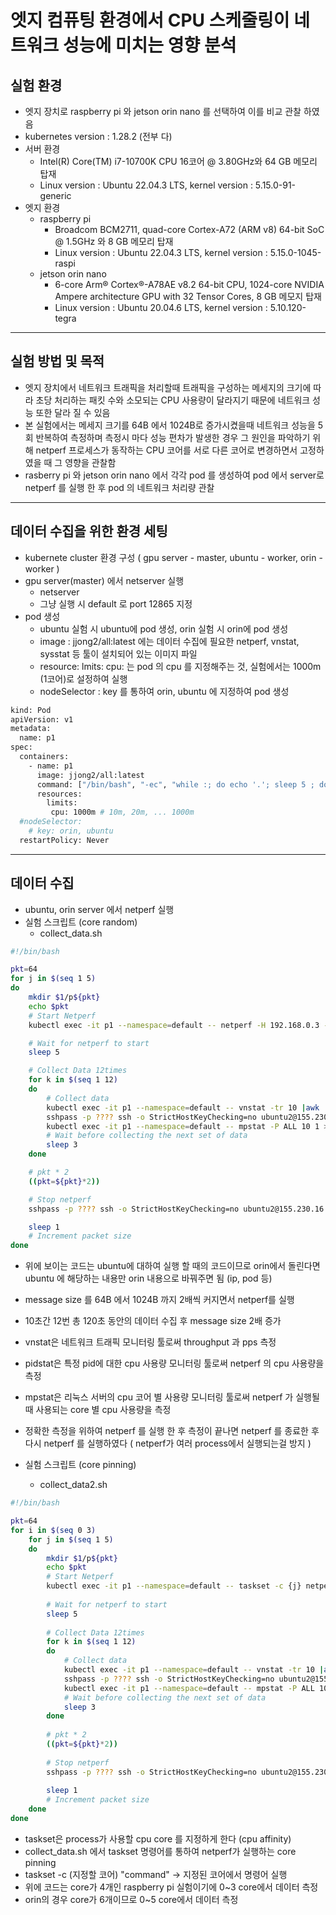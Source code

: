 # 엣지 컴퓨팅 환경에서 CPU 스케줄링이 네트워크 성능에 미치는 영향 분석
## 실험 환경

* 엣지 장치로 raspberry pi 와 jetson orin nano 를 선택하여 이를 비교 관찰 하였음
* kubernetes version : 1.28.2 (전부 다)
* 서버 환경
  * Intel(R) Core(TM) i7-10700K CPU 16코어 @ 3.80GHz와 64 GB 메모리 탑재
  * Linux version : Ubuntu 22.04.3 LTS, kernel version : 5.15.0-91-generic
* 엣지 환경
  * raspberry pi
    * Broadcom BCM2711, quad-core Cortex-A72 (ARM v8) 64-bit SoC @ 1.5GHz 와 8 GB 메모리 탑재
    * Linux version : Ubuntu 22.04.3 LTS, kernel version : 5.15.0-1045-raspi
  * jetson orin nano
    * 6-core Arm® Cortex®-A78AE v8.2 64-bit CPU, 1024-core NVIDIA Ampere architecture GPU with 32 Tensor Cores, 8 GB 메모지 탑재
    * Linux version : Ubuntu 20.04.6 LTS, kernel version : 5.10.120-tegra
---
## 실험 방법 및 목적
* 엣지 장치에서 네트워크 트래픽을 처리할때 트래픽을 구성하는 메세지의 크기에 따라 초당 처리하는 패킷 수와 소모되는 CPU 사용량이 달라지기 때문에 네트워크 성능 또한 달라 질 수 있음
* 본 실험에서는 메세지 크기를 64B 에서 1024B로 증가시켰을때 네트워크 성능을 5회 반복하여 측정하며 측정시 마다 성능 편차가 발생한 경우 그 원인을 파악하기 위해 netperf 프로세스가 동작하는 CPU 코어를 서로 다른 코어로 변경하면서 고정하였을 때 그 영향을 관찰함
* rasberry pi 와 jetson orin nano 에서 각각 pod 를 생성하여 pod 에서 server로 netperf 를 실행 한 후 pod 의 네트워크 처리량 관찰
---
## 데이터 수집을 위한 환경 세팅
* kubernete cluster 환경 구성 ( gpu server - master, ubuntu - worker, orin - worker )
* gpu server(master) 에서 netserver 실행
    * netserver
    * 그냥 실행 시 default 로 port 12865 지정
* pod 생성
    * ubuntu 실험 시 ubuntu에 pod 생성, orin 실험 시 orin에 pod 생성
    * image : jjong2/all:latest 에는 데이터 수집에 필요한 netperf, vnstat, sysstat 등 툴이 설치되어 있는 이미지 파일
    * resource: lmits: cpu: 는 pod 의 cpu 를 지정해주는 것, 실험에서는 1000m (1코어)로 설정하여 실행
    * nodeSelector : key 를 통하여 orin, ubuntu 에 지정하여 pod 생성
```sh
kind: Pod
apiVersion: v1
metadata:
  name: p1
spec:
  containers:
    - name: p1
      image: jjong2/all:latest
      command: ["/bin/bash", "-ec", "while :; do echo '.'; sleep 5 ; done"]
      resources:
        limits:
         cpu: 1000m # 10m, 20m, ... 1000m
  #nodeSelector:
    # key: orin, ubuntu
  restartPolicy: Never
```
---
## 데이터 수집
* ubuntu, orin server 에서 netperf 실행
* 실험 스크립트 (core random)
  * collect_data.sh
```sh
#!/bin/bash

pkt=64
for j in $(seq 1 5)
do
    mkdir $1/p${pkt}
    echo $pkt
    # Start Netperf
    kubectl exec -it p1 --namespace=default -- netperf -H 192.168.0.3 -p 12865 -l 500 -- -m "${pkt}" &

    # Wait for netperf to start
    sleep 5

    # Collect Data 12times
    for k in $(seq 1 12)
    do
        # Collect data
        kubectl exec -it p1 --namespace=default -- vnstat -tr 10 |awk '/tx/' |awk '{print $2, $4}' >> $1/p${pkt}/vnstat.txt&
        sshpass -p ???? ssh -o StrictHostKeyChecking=no ubuntu2@155.230.16.157 -p 40003 "pidstat -G netperf 1 10" |awk '/Average/'|awk '/netperf/'|awk '{ print $8 }'  >> $1/p${pkt}/pidstat_netperf.txt&
        kubectl exec -it p1 --namespace=default -- mpstat -P ALL 10 1 >> $1/p${pkt}/mpstat.txt
        # Wait before collecting the next set of data 
        sleep 3
    done

    # pkt * 2
    ((pkt=${pkt}*2))

    # Stop netperf
    sshpass -p ???? ssh -o StrictHostKeyChecking=no ubuntu2@155.230.16.157 -p 40003 sudo killall netperf

    sleep 1
    # Increment packet size
done
```
* 위에 보이는 코드는 ubuntu에 대하여 실행 할 때의 코드이므로 orin에서 돌린다면 ubuntu 에 해당하는 내용만 orin 내용으로 바꿔주면 됨 (ip, pod 등)
* message size 를 64B 에서 1024B 까지 2배씩 커지면서 netperf를 실행
* 10초간 12번 총 120초 동안의 데이터 수집 후 message size 2배 증가
* vnstat은 네트워크 트래픽 모니터링 툴로써 throughput 과 pps 측정
* pidstat은 특정 pid에 대한 cpu 사용량 모니터링 툴로써 netperf 의 cpu 사용량을 측정
* mpstat은 리눅스 서버의 cpu 코어 별 사용량 모니터링 툴로써 netperf 가 실행될 때 사용되는 core 별 cpu 사용량을 측정
* 정확한 측정을 위하여 netperf 를 실행 한 후 측정이 끝나면 netperf 를 종료한 후 다시 netperf 를 실행하였다 ( netperf가 여러 process에서 실행되는걸 방지 )

* 실험 스크립트 (core pinning)
  * collect_data2.sh 
```sh
#!/bin/bash

pkt=64
for i in $(seq 0 3)
    for j in $(seq 1 5)
    do
        mkdir $1/p${pkt}
        echo $pkt
        # Start Netperf
        kubectl exec -it p1 --namespace=default -- taskset -c {j} netperf -H 192.168.0.3 -p 12865 -l 500 -- -m "${pkt}" &
    
        # Wait for netperf to start
        sleep 5
    
        # Collect Data 12times
        for k in $(seq 1 12)
        do
            # Collect data
            kubectl exec -it p1 --namespace=default -- vnstat -tr 10 |awk '/tx/' |awk '{print $2, $4}' >> $1/p${pkt}/vnstat.txt&
            sshpass -p ???? ssh -o StrictHostKeyChecking=no ubuntu2@155.230.16.157 -p 40003 "pidstat -G netperf 1 10" |awk '/Average/'|awk '/netperf/'|awk '{ print $8 }'  >> $1/p${pkt}/pidstat_netperf.txt&
            kubectl exec -it p1 --namespace=default -- mpstat -P ALL 10 1 >> $1/p${pkt}/mpstat.txt
            # Wait before collecting the next set of data 
            sleep 3
        done
    
        # pkt * 2
        ((pkt=${pkt}*2))
    
        # Stop netperf
        sshpass -p ???? ssh -o StrictHostKeyChecking=no ubuntu2@155.230.16.157 -p 40003 sudo killall netperf
    
        sleep 1
        # Increment packet size
    done
done
```
* taskset은 process가 사용할 cpu core 를 지정하게 한다 (cpu affinity) 
* collect_data.sh 에서  taskset 명령어를 통하여 netperf가 실행하는 core pinning
* taskset -c (지정할 코어) "command" -> 지정된 코어에서 명령어 실행
* 위에 코드는 core가 4개인 raspberry pi 실험이기에 0~3 core에서 데이터 측정
* orin의 경우 core가 6개이므로 0~5 core에서 데이터 측정


